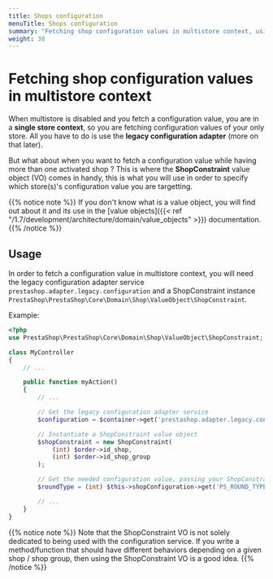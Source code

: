 ```yaml
---
title: Shops configuration
menuTitle: Shops configuration
summary: "Fetching shop configuration values in multistore context, using the ShopConstraint value object"
weight: 30
---
```


# Fetching shop configuration values in multistore context

When multistore is disabled and you fetch a configuration value, you are in a **single store context**, so you are fetching configuration values of your only store. All you have to do is use the **legacy configuration adapter** (more on that later).

But what about when you want to fetch a configuration value while having more than one activated shop ? This is where the **ShopConstraint** value object (VO) comes in handy, this is what you will use in order to specify which store(s)'s configuration value you are targetting.

{{% notice note %}}
If you don't know what is a value object, you will find out about it and its use in the [value objects]({{< ref "/1.7/development/architecture/domain/value_objects" >}}) documentation.
{{% /notice %}}

## Usage

In order to fetch a configuration value in multistore context, you will need the legacy configuration adapter service `prestashop.adapter.legacy.configuration` and a ShopConstraint instance `PrestaShop\PrestaShop\Core\Domain\Shop\ValueObject\ShopConstraint`.

Example:

```php
<?php
use PrestaShop\PrestaShop\Core\Domain\Shop\ValueObject\ShopConstraint;

class MyController
{
    // ...

    public function myAction()
    {
        // ...

        // Get the legacy configuration adapter service
        $configuration = $container->get('prestashop.adapter.legacy.configuration');

        // Instantiate a ShopConstraint value object
        $shopConstraint = new ShopConstraint(
            (int) $order->id_shop,
            (int) $order->id_shop_group
        );

        // Get the needed configuration value, passing your ShopConstraint object as a third parameter
        $roundType = (int) $this->shopConfiguration->get('PS_ROUND_TYPE', null, $shopConstraint);

        // ...
    }
}
```

{{% notice note %}}
Note that the ShopConstraint VO is not solely dedicated to being used with the configuration service. If you write a method/function that should have different behaviors depending on a given shop / shop group, then using the ShopConstraint VO is a good idea.
{{% /notice %}}